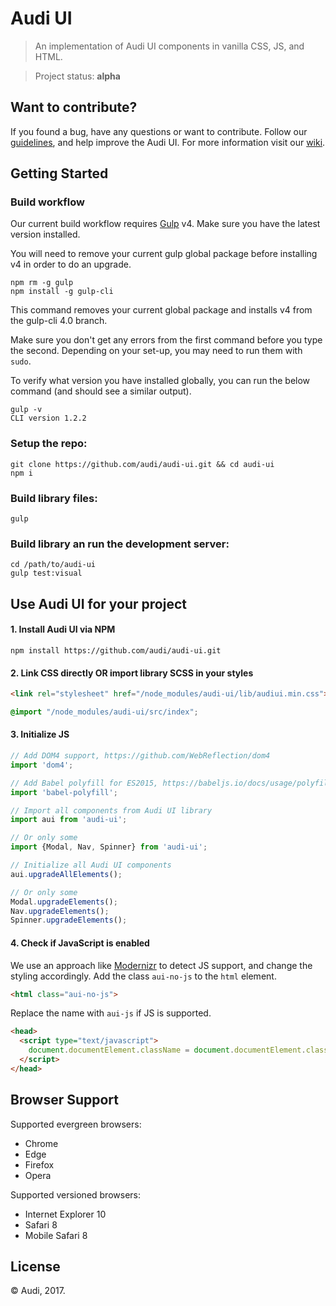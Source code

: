 # Audi UI

> An implementation of Audi UI components in vanilla CSS, JS, and HTML.

> Project status: **alpha**

## Want to contribute?

If you found a bug, have any questions or want to contribute. Follow our
[guidelines](https://github.com/audi/audi-ui/blob/master/CONTRIBUTING.md),
and help improve the Audi UI. For more information visit our
[wiki](https://github.com/audi/audi-ui/wiki).

## Getting Started

### Build workflow

Our current build workflow requires [Gulp](http://gulpjs.com/) v4. Make sure you have the latest version installed.

You will need to remove your current gulp global package before installing v4 in order to do an upgrade.

```
npm rm -g gulp
npm install -g gulp-cli
```

This command removes your current global package and installs v4 from the gulp-cli 4.0 branch.

Make sure you don't get any errors from the first command before you type the second. Depending on your set-up, you may need to run them with `sudo`.

To verify what version you have installed globally, you can run the below command (and should see a similar output).

```
gulp -v
CLI version 1.2.2
```

### Setup the repo:

```
git clone https://github.com/audi/audi-ui.git && cd audi-ui
npm i
```

### Build library files:
```
gulp
```

### Build library an run the development server:
```
cd /path/to/audi-ui
gulp test:visual
```

## Use Audi UI for your project

#### 1. Install Audi UI via NPM
```
npm install https://github.com/audi/audi-ui.git
```

#### 2. Link CSS directly OR import library SCSS in your styles
``` html
<link rel="stylesheet" href="/node_modules/audi-ui/lib/audiui.min.css">
```

``` CSS
@import "/node_modules/audi-ui/src/index";
```

#### 3. Initialize JS
``` JavaScript
// Add DOM4 support, https://github.com/WebReflection/dom4
import 'dom4';

// Add Babel polyfill for ES2015, https://babeljs.io/docs/usage/polyfill/
import 'babel-polyfill';

// Import all components from Audi UI library
import aui from 'audi-ui';

// Or only some
import {Modal, Nav, Spinner} from 'audi-ui';

// Initialize all Audi UI components
aui.upgradeAllElements();

// Or only some
Modal.upgradeElements();
Nav.upgradeElements();
Spinner.upgradeElements();
```

#### 4. Check if JavaScript is enabled

We use an approach like [Modernizr](https://modernizr.com/docs#no-js) to detect JS support, and change the styling accordingly.
Add the class `aui-no-js` to the `html` element.
``` html
<html class="aui-no-js">
```
Replace the name with `aui-js` if JS is supported.
``` html
<head>
  <script type="text/javascript">
    document.documentElement.className = document.documentElement.className.replace(new RegExp("(^|\\s)aui-no-js(\\s|$)"), "$1aui-js$2");
  </script>
</head>
```

## Browser Support

Supported evergreen browsers:

- Chrome
- Edge
- Firefox
- Opera

Supported versioned browsers:

- Internet Explorer 10
- Safari 8
- Mobile Safari 8

## License

© Audi, 2017.
